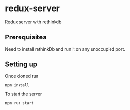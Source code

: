 # redux-server
Redux server with rethinkdb

Prerequisites 
-------------

Need to install rethinkDb and run it on any unoccupied port.



Setting up 
-------------

Once cloned run 

    npm install

To start the server 

    npm run start

